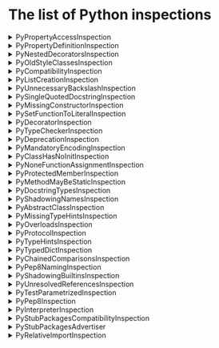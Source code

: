 # The list of Python inspections

<details>
  <summary>PyPropertyAccessInspection</summary>

Reports cases when properties are accessed inappropriately:

- Read-only properties are set
- Write-only properties are read
- Non-deletable properties are deleted

1. Example:
```python
class A(object):
    def s(self, v):
        self._v = v

    def g(self):
        return self._v

    def d(self):
        pass

    readonly = property(g)


a = A()
a.readonly += 1
```

Default description: `Property ''{0}'' cannot be set`

2. Example:
```python
class A(object):
    def s(self, v):
        self._v = v

    def g(self):
        return self._v

    def d(self):
        pass

    writeonly = property(None, s)


a = A()
a.writeonly += 1
```

Default description: `Property ''{0}'' cannot be read`

3. Example:
```python
class A(object):
    def s(self, v):
        self._v = v

    def g(self):
        return self._v

    def d(self):
        pass

    readonly = property(g)


a = A()
del a.readonly
```

Default description: `Property ''{0}'' cannot be deleted`
</details>

<details>
  <summary>PyPropertyDefinitionInspection</summary>

Reports problems with the arguments of `property()` and functions annotated with `@property`.

1. Example:
```python

```

**TODO: add example**

Default description: `The doc parameter should be a string`

2. Example:
```python

```

**TODO: add example**

Default description: `Strange argument; a callable is expected`

3. Example:
```python
import abc


class A(object):
  def __init__(self):
    self._x = 1
      
  @property
  def boo(self):
    return self._x

  @boo.setter
  def boo1(self, x):
    self._x = x
```

Default description: `Names of function and decorator don't match; property accessor is not created`

4. Example:
```python
import abc


class A:
    @property
    def normal_property(self):
        pass
```

Default description: `Getter should return or yield something`

5. Example:
```python
import abc


class A(object):
  def __init__(self):
    self._x = 1

  @property
  def moo(self):
    pass

  @moo.setter
  def moo(self, x):
    return 1
```

Default description: `Setter should not return a value`

6. Example:
```python
import abc


class A(object):
  def __init__(self):
    self._x = 1

  @property
  def moo(self):
    pass

  @moo.deleter
  def moo(self):
    return self._x
```

Default description: `Deleter should not return a value`

7. Example:
```python
class C:
    @property
    def abc(self):
        pass

    @abc.getter
    def abc(self, v1, v2): # Getter signature should be (self, value)
        pass
```

Default description: `Getter signature should be (self)`

8. Example:
```python
class C:
    @property
    def abc(self):
        pass

    @abc.setter
    def abc(self, v1, v2): # Setter signature should be (self, value)
        pass
```

Default description: `Setter signature should be (self, value)`

9. Example:
```python
class C:
    @property
    def abc(self):
        pass

    @abc.deleter
    def abc(self, v1): # Delete signature should be (self)
        pass
```

Default description: `Deleter signature should be (self)`
</details>

<details>
  <summary>PyNestedDecoratorsInspection</summary>

Reports problems with nesting decorators. 
The inspection highlights the cases when `classmethod` or `staticmethod` is applied 
before another decorator.

Example:
```python
def innocent(f):
    return f

class A:
    @innocent
    @classmethod
    def f2(cls):
        pass
```

Default description: `This decorator will not receive a callable it may expect; the built-in decorator returns a special object`
</details>

<details>
  <summary>PyOldStyleClassesInspection</summary>

Reports occurrences of new-style class features in old-style classes. 
The inspection highlights `__slots__`, `__getattribute__`, and `super()` inside old-style classes.

Example:
```python
class A:
    def __getattribute__(self):
        pass
```

Default descriptions: `Old-style class contains __getattribute__ definition`, 
`Old-style class contains __slots__ definition`, `Old-style class contains call for super method`

</details>

<details>
  <summary>PyCompatibilityInspection</summary>

Reports incompatibility with the specified versions of Python. 
Enable this inspection if you need your code to be compatible with a range of Python versions, 
for example, if you are building a library.

Probably we need to disable this inspection, because it includes a lot of errors, 
but usually students don't use old features
</details>

<details>
  <summary>PyListCreationInspection</summary>

Reports cases when a list declaration can be rewritten with a list literal.

Example:
```python
l = [1]
l.append(2)
```

Default description: `This list creation could be rewritten as a list literal`
</details>

<details>
  <summary>PyUnnecessaryBackslashInspection</summary>

Reports backslashes in places where line continuation is implicit inside `()`, `[]`, and `{}`.

Example:
```python
if (True \
    or True \
    or False):
  print("false")
```

Default description: `Unnecessary backslash in the expression`
</details>

<details>
  <summary>PySingleQuotedDocstringInspection</summary>

Reports docstrings that do not adhere to the triple double-quoted string format.

Example:
```python
def calc(self, balance=0):
    'param: balance'
    self.balance = balance
```

Default description: `Triple double-quoted strings should be used for docstrings.`
</details>

<details>
  <summary>PyMissingConstructorInspection</summary>

Reports cases when a call to the `super` constructor in a class is missed.

Example:
```python
class Fruit:
    def __init__(self):
        pass

        
class Pear(Fruit):
    def __init__(self):
        pass
```

Default description: `Call to __init__ of super class is missed`
</details>

<details>
  <summary>PySetFunctionToLiteralInspection</summary>

Reports calls to the `set` function that can be replaced with the `set` literal.

Example:
```python
def do_mult(a, b):
    c = a * b
    return set([c, a, b])
```

Default description: `Function call can be replaced with set literal`
</details>

<details>
  <summary>PyDecoratorInspection</summary>

Reports usages of `@classmethod` or `@staticmethod` decorators in methods outside a class.

Example:
```python
class C:
  @classmethod
  def foo(self):
    pass

@classmethod
def foo(self):
  print("Constructor C was called")
```

Default description: `Decorator {0} on a method outside the class`
</details>

<details>
  <summary>PyTypeCheckerInspection</summary>

Reports type errors in function call expressions, targets, and return values. In a dynamically typed language, 
this is possible in a limited number of cases.

1. Example:
```python
from typing import TypedDict, List


class Point(TypedDict):
    x: int
    y: int


def a(x: List[int]) -> Point:
    return [x]
```

Default description: `Expected type ''{0}'', got ''{1}'' instead`

2. Example:
```python
from typing import TypedDict


class Point(TypedDict):
    x: int
    y: int


def d() -> Point:
    return {'x': 42, 'y': 42, 'k': 42}
```

Default description: `Extra key ''{0}'' for TypedDict ''{1}''`

3. Example:
```python
from typing import TypedDict


class Point(TypedDict):
    x: int
    y: int


def b(x: int) -> Point:
    return {'x': 42}
```

Default description: `TypedDict ''{0}'' has missing {1,choice,1#key|2#keys}: {2}`

4. Example:
```python
from typing import TypedDict


class Point(TypedDict):
    x: int
    y: int


def h(x) -> Point:
    x = 42
```

Default description: `Expected to return ''{0}'', got no return`

5. Example:
```python
class A:
    def __init__(self) -> int:
        pass
```

Default description: `__init__ should return None`

6. Example:
```python
class B1(type):
    meta_attr = "meta_attr"


class A1(metaclass=B1):
    pass


def print_unknown(a):
    print(a.unknown)


print_unknown(A1)
```

Default description: `Type ''{0}'' doesn't have expected {1,choice,1#attribute|2#attributes} {2}`

7. Default description: `Only a concrete class can be used where ''{0}'' (matched generic type ''{1}'') protocol is expected`

8. Example:
```python
from typing import Protocol, Type


class Proto(Protocol):
    def proto(self, i: int) -> None:
        pass


def foo(cls: Type[Proto]) -> None:
    pass


foo(Proto)
```

Default description: `Only a concrete class can be used where ''{0}'' protocol is expected`

9. Example:
```python
class User1(object):
    def __init__(self, x):
        """
        :type x: T
        :rtype: User1 of T
        """
        self.x = x

    def put(self, value):
        """
        :type value: T
        """
        self.x = value


c = User1(10)
c.put('foo')
```

Default description: `Expected type ''{0}'' (matched generic type ''{1}''), got ''{2}'' instead`

10. Example:
```python
import os.path


# not os.PathLike
class B:
    pass


b = B()

os.fspath(b)
```

Default descriptions: `Unexpected type(s):`, `Possible type(s):`

11. Example:
```python

```

**TODO: add examples**

Default descriptions: `Unexpected argument (from ParamSpec ''{0}'')`, `Parameter ''{0}'' unfilled (from ParamSpec ''{1}'')`
</details>

<details>
  <summary>PyDeprecationInspection</summary>

Reports usages of Python functions, or methods that are marked as deprecated 
and raise the `DeprecationWarning` or `PendingDeprecationWarning` warning.

Also, this inspection highlights usages of `abc.abstractstaticmethod`, `abc.abstractproperty`, 
and `abc.abstractclassmethod` decorators.

Example:
```python
class Foo:
    @property
    def bar(self):
        import warnings
        warnings.warn("this is deprecated", DeprecationWarning, 2)
        return 5

        
foo = Foo()
print(foo.bar)
```

Default description: `''{0}'' is deprecated since Python 3.3. Use ''{1}'' with ''{2}'' instead`, 
`this is deprecated`
</details>

<details>
  <summary>PyMandatoryEncodingInspection</summary>

Reports a missing encoding comment in Python 2.
</details>

<details>
  <summary>PyClassHasNoInitInspection</summary>

Reports cases in Python 2 when a class has no ]__init__] method, neither its parent classes.

Default description: `Class has no __init__ method`
</details>

<details>
  <summary>PyNoneFunctionAssignmentInspection</summary>

Reports cases when an assignment is done on a function that does not return anything.

This inspection is similar to pylint inspection [E1111](https://docs.pylint.org/#id6).

Example:
```python
def just_print():
    print("Hello!")


action = just_print()
```

Default description: `Function ''{0}'' doesn''t return anything`
</details>

<details>
  <summary>PyProtectedMemberInspection</summary>

Reports cases when a protected member is accessed outside the class, 
a descendant of the class where it is defined, or a module.

1. Example:
```python
class A:
  def __init__(self):
    self._a = 1

  def foo(self):
    self.b= 1


print(A()._a)
```

Default descriptions: `Access to a protected member {0} of a class`, `Access to a protected member {0} of a module`

2. Example:
```python
# File 1
__all__ = ["m1m1"]


def m1m1():
    pass


def m1m2():
    pass
    
# File 2
from m1 import m1m2
```

Default description: `'{0}'' is not declared in __all__`
</details>


<details>
  <summary>PyMethodMayBeStaticInspection</summary>

Reports any methods that do not require a class instance creation and can be made static.

Example:
```python
class MyClass(object):
    def my_method(self, x):
        print(x)
```

Default description: `Method <code>#ref</code> may be 'static'`
</details>

<details>
  <summary>PyDocstringTypesInspection</summary>

Reports types in docstring that do not match dynamically inferred types.

Example:
```python

```

**TODO: add example**

Default description: `Dynamically inferred type ''{0}'' doesn''t match specified type ''{1}''`
</details>

<details>
  <summary>PyShadowingNamesInspection</summary>

Reports shadowing names defined in outer scopes.

Example:
```python
def outer(p):
    def inner(p):
        pass
```

Default description: `Shadows name {0} from outer scope`
</details>

<details>
  <summary>PyAbstractClassInspection</summary>

Reports cases when not all abstract properties or methods are defined in a subclass.

Example:
```python
from abc import abstractmethod, ABC

class Figure(ABC):
    @abstractmethod
    def do_figure(self):
        pass

class Triangle(Figure):
    def do_triangle(self):
        pass
```

Default description: `Class {0} must implement all abstract methods`
</details>

<details>
  <summary>PyMissingTypeHintsInspection</summary>

Arguments (by default all are `true`):
- `m_onlyWhenTypesAreKnown` -  to check the types collected from runtime or inferred.

Reports missing type hints for function declaration in one of the two formats: parameter annotations or a type comment.

Default descriptions: `Type hinting is missing for a function definition`, 
`Add type hints`, `Add type hints for ''{0}''`, `Only when types are known (collected from run-time or inferred)`

</details>

<details>
  <summary>PyOverloadsInspection</summary>

Reports cases when overloads in regular Python files are placed after the implementation 
or when their signatures are not compatible with the implementation.

1. Example:
```python
from typing import overload


class A:
    @overload
    def foo(self, value: None) -> None:
        pass

    @overload
    def foo(self, value: int) -> str:
        pass

    def foo(self, value):
        return None

    @overload
    def foo(self, value: str) -> str:
        pass
```

Default descriptions: `A series of @overload-decorated methods should always be followed by an implementation that is not @overload-ed`,
`A series of @overload-decorated functions should always be followed by an implementation that is not @overload-ed`

2. Example:
```python
from typing import overload


class A:
    @overload
    def foo(self) -> None:
        pass

    @overload
    def foo(self, value: str) -> str:
        pass

    def foo(self, value):
        return None
```

Default descriptions: `Signature of this @overload-decorated method is not compatible with the implementation`,
`Signature of this @overload-decorated function is not compatible with the implementation`

</details>

<details>
  <summary>PyProtocolInspection</summary>

Reports invalid definitions and usages of protocols introduced in [PEP-544](https://peps.python.org/pep-0544/).

1. Example:
```python
from typing import Protocol


class MyProto1(Protocol):
    pass


class A:
    pass


class D(A, MyProto1, Protocol):
    pass
```

Default description: `All bases of a protocol must be protocols`

2. Example:
```python
from typing import Protocol

class Closable2(Protocol):
    def close(self):
        pass


class ClosableImpl:
    def close(self):
        pass


assert isinstance(ClosableImpl(), Closable2)
```

Default description: `Only @runtime_checkable protocols can be used with instance and class checks`

3. Example:
```python
from typing import NewType, Protocol


class Id1(Protocol):
    code: int


UserId1 = NewType('UserId1', Id1)
```

Default description: `NewType cannot be used with protocol classes`

4. Example:
```python
from typing import Protocol


class MyProtocol(Protocol):
    attr: int

    def func(self, p: int) -> str:
        pass


class MyClass1(MyProtocol):
    def __init__(self, attr: int) -> None:
        self.attr = attr

    def func(self, p: str) -> int:
        pass
```

Default description: `Type of ''{0}'' is incompatible with ''{1}''`
</details>

<details>
  <summary>PyTypeHintsInspection</summary>

Reports invalid usages of type hints.

1. Example:
```python
def func(xs: list[int]):
    pass
```

**TODO: it does not work**

Default description: `Builtin ''{0}'' cannot be parameterized directly`

2. Example:
```python
from typing import Self, Generic, TypeVar

T = TypeVar("T")


class A(Generic[T]):
    def foo(self):
        x: Self[int]
```

Default description: `'Self' cannot be parameterized`

3. Example:
```python
class A:
    def method(self, i: int):
        v1: self.B
        v2 = None
        print(self.B)

    class B:
        pass
```

Default description: `Invalid type 'self'`

4. Example:
```python
from typing import Literal

a: Literal = 1
```

Default description: `'Literal' must have at least one parameter`

5. Example:
```python
from typing import Annotated

a: Annotated[1]
```

Default description: `'Annotated' must be called with at least two arguments`

6. Example:
```python
a : int = None  # type: int
```

Default description: `Types specified both in a type comment and annotation`

7. Example:
```python
from typing import List, TypeVar

T0 = TypeVar('T0')
a: List[T0]
b: List[TypeVar('T1')]
```

Default description: `A 'TypeVar()' expression must always directly be assigned to a variable`

8. Example:
```python
from typing import TypeVar

T0 = TypeVar('T0')
print(T0)
T0 = TypeVar('T0')
```

Default description: `Type variables must not be redefined`

9. Example:
```python
from typing import TypeVar

name = 'T0'
T0 = TypeVar(name)
```

Default description: `'TypeVar()' expects a string literal as first argument`

10. Example:
```python
from typing import ParamSpec

name = 'T0'
T0 = ParamSpec(name)
```

Default description: `'ParamSpec()' expects a string literal as first argument`

11. Example:
```python
from typing import TypeVar

T0 = TypeVar('T0')
T1 = TypeVar('T2')
```

Default description: `The argument to 'TypeVar()' must be a string equal to the variable name to which it is assigned`

12. Example:
```python
from typing import ParamSpec

T0 = ParamSpec('T1')
```

Default description: `The argument to 'ParamSpec()' must be a string equal to the variable name to which it is assigned`

13. Example:
```python
from typing import TypeVar

T1 = TypeVar('T1', contravariant=True, covariant=True)
```

Default description: `Bivariant type variables are not supported`

14. Example:
```python
from typing import TypeVar

T2 = TypeVar('T2', int, str, bound=str)
```

Default description: `Constraints cannot be combined with bound=…`

15. Example:
```python
from typing import TypeVar

T1 = TypeVar('T1', int)
```

Default description: `A single constraint is not allowed`

16. Example:
```python
from typing import TypeVar, List

T1 = TypeVar('T1', int, str)

T2 = TypeVar('T2', int, List[T1])
```

Default description: `Constraints cannot be parametrized by type variables`

17. Example:
```python
from typing import TypeVar

T = TypeVar("T")


class A:
    pass


assert isinstance(A(), T)
```

Default description: `Type variables cannot be used with instance and class checks`

18. Example:
```python
from typing import Union

class A:
 pass

assert isinstance(A(), Union)
```

Default description: `'{0}'' cannot be used with instance and class checks`, `Parameterized generics cannot be used with instance and class checks`

19. Example:
```python
from typing import Union


def a(b: Union(int, str)):
    pass
```

Default description: `Generics should be specified through square brackets`

20. Example:
```python
from typing import Generic


class A(Generic):
    pass
```

Default description: `Cannot inherit from plain 'Generic'`

21. Example:
```python
from typing import Generic, TypeVar

T = TypeVar('T')
S = TypeVar('S')


class C(Generic[T], Generic[S]):
    pass
```

Default description: `Cannot inherit from 'Generic[...]' multiple times`

22. Example:
```python
from typing import Generic, TypeVar, Iterable

T = TypeVar('T')
S = TypeVar('S')


class C(Generic[T], Iterable[S]):
    pass
```

Default description: `Some type variables ({0}) are not listed in ''Generic[{1}]''`

23. Example:
```python
from typing_extensions import Literal

a: Literal[1 + 2]
```

Default description: `'Literal' may be parameterized with literal ints, byte and unicode strings, bools, Enum values, None, other literal types, or type aliases to other literal types`

24. Example:
```python
from typing import Generic


class A1(Generic[0]):
    pass
```

Default description: `Parameters to 'Generic[...]' must all be type variables`

25. Example:
```python
from typing import Generic, TypeVar

T = TypeVar('T')


class C(Generic[T, T]):
    pass
```

Default description: `Parameters to 'Generic[...]' must all be unique`

26. Example:
```python
from typing import Callable

d: Callable[...]
```

Default description: `'Callable' must be used as 'Callable[[arg, ...], result]'`

27. Example:
```python
from typing import Callable

e: Callable[int, str]
```

**We can see this inspection inside IDE, byt by some reason we can not see it through API**

Default description: `'Callable' first parameter must be a parameter expression`

28. Example:
```python
from typing import Callable

foo1: Callable[[int], [int]] = None
```

Default description: `Parameters to generic types must be types`

29. Example:
```python
def undefined() -> int:
    pass

a1 = undefined()  # type: int

b2, (c2, d2) = undefined()  # type: int, (int)
```

**We can see this inspection inside IDE, byt by some reason we can not see it through API**

Default description: `Type comment cannot be matched with unpacked variables`

30. Example:
```python
class Bar:
    def egg12(self, a, b):
         # type: (Bar) -> None
        pass
```

Default description: `Type signature has too few arguments`

31. Example:
```python
class Bar:
    def spam1(self):
        # type: (Bar, int) -> None
        pass
```

Default description: `Type signature has too many arguments`

32. Example:
```python
class Bar:
    def spam2(self):
        # type: (int) -> None
        pass
```

Default description: `The type of self ''{0}'' is not a supertype of its class ''{1}''`

33. Example:
```python
class A:
    def method(self, b):
        b.a: int = 1
```

Default description: `Non-self attribute could not be type hinted`

33. Example:
```python
from typing import TypeAlias

Alias: TypeAlias[int]
```

Default description: `'TypeAlias' must be used as standalone type hint`

34. Example:
```python
from typing import TypeAlias

Alias: TypeAlias
```

Default description: `Type alias must be immediately initialized`

35. Example:
```python
from typing import TypeAlias

def func():
   Alias: TypeAlias = str
```

Default description: `Type alias must be top-level declaration`

36. Example:
```python
from typing import TypeAlias

Alias = TypeAlias[int]
```

Default description: `'TypeAlias' cannot be parameterized`

37. Example:
```python
from __future__ import annotations
from typing import Self


class SomeClass:
    @staticmethod
    def foo(bar: Self) -> Self:
        return bar
```

Default description: `Cannot use 'Self' in staticmethod`

38. Example:
```python
from typing import Self


def foo() -> Self:
    pass
```

Default description: `Cannot use 'Self' outside class`

39. Example:
```python
from __future__ import annotations
from typing import Self


class SomeClass:
    def foo(self: SomeClass, bar: Self) -> Self:
        return self
```

Default description: `Cannot use 'Self' if 'self' parameter is not 'Self' annotated`

40. Example:
```python
from __future__ import annotations
from typing import Self


class SomeClass:
    @classmethod
    def foo(cls: SomeClass, bar: Self) -> Self:
        return self
```

Default description: `Cannot use 'Self' if 'cls' parameter is not 'Self' annotated`
</details>

<details>
  <summary>PyTypedDictInspection</summary>

Reports invalid definition and usage of TypedDict.

1. Example:
```python
from typing import TypedDict


class Movie(TypedDict):
   name: str
   year: int


year = 'year'
year2 = year
m = Movie(name='Alien', year=1979)
years_since_epoch = m[year2] - 1970
year = 42
print(m[year])
```

Default description: `TypedDict key must be a string literal; expected one of ({0})`

2. Example:
```python
from typing import TypedDict


class X(TypedDict):
    x: int


x = X()
x.get('y', 67)
```

Default descriptions: `TypedDict "{0}" has no key ''{1}''`, `TypedDict "{0}" has no keys ({1})`

3. Example:
```python
from typing import TypedDict

Movie2 = TypedDict('Movie', {'name': str, 'year': int}, total=False)
```

Default description: `First argument has to match the variable name`

4. Example:
```python
from typing import TypedDict, NamedTuple


class Bastard:
    pass


class X(TypedDict):
    x: int


class XYZ(X, Bastard):
    z: bool
```

Default description: `TypedDict cannot inherit from a non-TypedDict base class`

5. Example:
```python
from typing import TypedDict

class Movie(TypedDict, metaclass=Meta):
   name: str
```

Default description: `Specifying a metaclass is not allowed in TypedDict`

6. Example:
```python
from typing import TypedDict


class X(TypedDict):
    y: int


class Y(TypedDict):
    y: str


class XYZ(X, Y):
    y: bool
```

Default descriptions: `Cannot overwrite TypedDict field ''{0}'' while merging`, `Cannot overwrite TypedDict field`

7. Example:
```python
from typing import TypedDict


class Movie(TypedDict):
    name: str

    def my_method(self):
        pass


class Horror:
    def __init__(self):
        ...
```

Default description: `Invalid statement in TypedDict definition; expected 'field_name: field_type'`

8. Example:
```python
from typing import TypedDict


class Movie(TypedDict):
    name: str
    year: int = 42
```

Default description: `Right-hand side values are not supported in TypedDict`

9. Example:
```python
from typing import TypedDict


class Movie(TypedDict):
    name: str
    year: int


class HorrorMovie(Movie, total=False):
    based_on_book: bool


year = 'year'
year2 = year
m = HorrorMovie(name='Alien', year=1979)
del (m['based_on_book'], m['name'])
```

Default description: `Key ''{0}'' of TypedDict ''{1}'' cannot be deleted`

10. Example:
```python
from typing import TypedDict


class Movie(TypedDict):
    name: str
    year: int


class Horror(Movie, total=False):
    based_on_book: bool


m = Horror(name='Alien', year=1979)
m.clear()
```

Default description: `This operation might break TypedDict consistency`

11. Example:
```python
from typing import TypedDict


class X(TypedDict):
    x: int


x = X()
x.get(42, 67)
```

Default description: `Key should be string`

12. Example:
```python
from typing import TypedDict, Any, Optional


class Movie(TypedDict):
    name: Optional[int]
    smth: type
    smthElse: Any
    year: 2
```

Default description: `Value must be a type`

13. Example:
```python
from typing import TypedDict


class X(TypedDict, total=1):
    x: int
```

Default description: `Value of 'total' must be True or False`

14. Example:
```python
from typing import TypedDict, Optional


class Movie(TypedDict):
    name: str
    year: Optional[int]


class Horror(Movie, total=False):
    based_on_book: bool


m = Horror(name='Alien', year=1979)
d = {'name': 'Garden State', 'year': 2004}
m.update(d)
m.update({'name': 'Garden State', 'year': '2004', 'based_on': 'book'})
```

Default description: `TypedDict "{0}" cannot have key ''{1}''`

15. Example:
```python

```

**TODO: add example**

Default description: `Cannot add a non-string key to TypedDict "{0}"`

16. Example:
```python
from typing_extensions import Required

x: Required[int]
```

Default description: `''{0}'' can be used only in a TypedDict definition`

17. Example:
```python
from typing_extensions import TypedDict, Required, NotRequired


class A(TypedDict):
    x: Required[NotRequired[int]]
    y: Required[int]
    z: NotRequired[int]
```

Default description: `Key cannot be required and not required at the same time`

18. Example:
```python
from typing_extensions import TypedDict, Annotated, Required, NotRequired

Alternative = TypedDict("Alternative", {'x': Annotated[Required[int], "constraint"],
                                        'y': NotRequired[Required[int], "constraint"]})
```

Default description: `''{0}'' must have exactly one type argument`
</details>

<details>
  <summary>PyChainedComparisonsInspection</summary>

Reports chained comparisons that can be simplified.

Example:
```python
def do_comparison(x):
    xmin = 10
    xmax = 100
    if x >= xmin and x <= xmax:
        pass
```

Default description: `Simplify chained comparison`
</details>

<details>
  <summary>PyPep8NamingInspection</summary>

Reports violations of the [PEP8](https://peps.python.org/pep-0008/) naming conventions.

1. Example:
```python
class cls:
    pass
```

Default description: `Class names should use CamelCase convention`

2. Example:
```python
class A:
    def FuNc(self):
        pass
```

Default description: `Function name should be lowercase`

3. Example:
```python
class A:
    def foo(self, Arg):
        pass
```

Default description: `Argument name should be lowercase`

4. Example:
```python
from collections import namedtuple

def f():
    Point = namedtuple("Point", ["x1", "x2"], verbose=True)
    Test = "foo"
```

Default description: `Variable in function should be lowercase`

5. Example:
```python
from x import TEST as test
```

Default description: `Constant variable imported as non-constant`

6. Example:
```python
from x import y as TEST
```

Default descriptions: `Lowercase variable imported as non-lowercase`, `CamelCase variable imported as lowercase`, 
`CamelCase variable imported as constant`
</details>

<details>
  <summary>PyShadowingBuiltinsInspection</summary>

Reports shadowing built-in names, such as `len` or `list`.

1. Example:
```python
def len(a, b, c):
    d = a + b + c
    return d
```

Default description: `Shadows built-in name ''{0}''`
</details>


<details>
  <summary>PyUnresolvedReferencesInspection</summary>

Reports references in your code that cannot be resolved.

1. Example:
```python
def print_string():
    print(s.abc())
```

Default description: `Unresolved reference ''{0}''`

2. Example:
```python
def f(x):
    try:
        from foo import StringIO
    except Exception:
        pass
    return x
```

Default descriptions: `Module ''{0}'' not found`, `No module named ''{0}''`

3. Example:
```python
from io import BytesIO

fd = BytesIO(b'foo')
fd.foo()
```

Default description: `Unresolved attribute reference ''{0}'' for class ''{1}''`

4. Example:
```python
class MyClass(object):
    def method(self):
        pass

    @staticmethod
    def static_method():
        pass


MyClass.method.__defaults__
```

Default description: `Cannot find reference ''{0}'' in ''{1}''`

5. Example:
```python
def assign1():
    class B(object):
        __slots__ = ['foo']

    b = B()
    b.bar = 1
```

Default description: `'{0}'' object has no attribute ''{1}''`

6. Example:

Default description: `Import resolves to its containing file`

7. Example:
```python
class Foo(object):
    def __getitem__(self, item):
        return item

a = Foo[0]
```

Default description: `Class ''{0}'' does not define ''{1}'', so the ''{2}'' operator cannot be used on its instances`

8. Example:
```python

```

**TODO: add example**

Default description: `Function ''{0}'' does not have a parameter ''{1}''`
</details>

<details>
  <summary>PyTestParametrizedInspection</summary>

Reports functions that are decorated with `@pytest.mark.parametrize` but do not have arguments 
to accept parameters of the decorator.

Default description: `Incorrect arguments in @pytest.mark.parametrize`
</details>

<details>
  <summary>PyPep8Inspection</summary>

Reports violations of the PEP 8 coding style guide by running the bundled [pycodestyle.py](https://github.com/PyCQA/pycodestyle) tool.

Use a special config to run the tool.

**TODO: add the final config**
</details>

<details>
  <summary>PyInterpreterInspection</summary>

Reports problems if there is no Python interpreter configured for the project or if the interpreter is invalid. 
Without a properly configured interpreter, you cannot execute your Python scripts and benefit 
from some Python code insight features.
</details>

<details>
  <summary>PyStubPackagesCompatibilityInspection</summary>

Reports stub packages that do not support the version of the corresponding runtime package.
</details>

<details>
  <summary>PyStubPackagesAdvertiser</summary>

Reports availability of stub packages.
</details>


<details>
  <summary>PyRelativeImportInspection</summary>

Reports usages of relative imports inside plain directories, 
for example, directories neither containing '__init__.py' nor explicitly marked as namespace packages.
</details>
